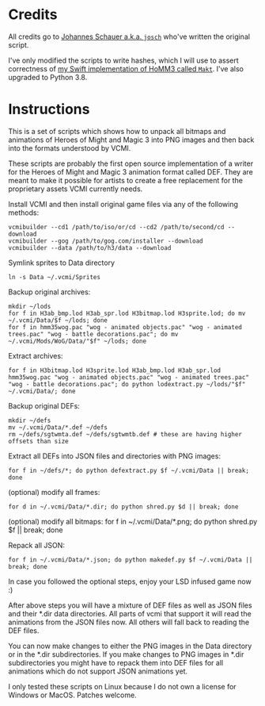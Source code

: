 # Credits
All credits go to [Johannes Schauer a.k.a. `josch`](https://github.com/josch) who've written the original script.

I've only modified the scripts to write hashes, which I will use to assert correctness of [my Swift implementation of HoMM3 called `Makt`](https://github.com/Sajjon/Makt). I've also upgraded to Python 3.8.

# Instructions

This is a set of scripts which shows how to unpack all bitmaps and animations
of Heroes of Might and Magic 3 into PNG images and then back into the formats
understood by VCMI.

These scripts are probably the first open source implementation of a writer for
the Heroes of Might and Magic 3 animation format called DEF. They are meant to
make it possible for artists to create a free replacement for the proprietary
assets VCMI currently needs.

Install VCMI and then install original game files via any of the following methods:

	vcmibuilder --cd1 /path/to/iso/or/cd --cd2 /path/to/second/cd --download
	vcmibuilder --gog /path/to/gog.com/installer --download
	vcmibuilder --data /path/to/h3/data --download

Symlink sprites to Data directory

	ln -s Data ~/.vcmi/Sprites

Backup original archives:

	mkdir ~/lods
	for f in H3ab_bmp.lod H3ab_spr.lod H3bitmap.lod H3sprite.lod; do mv ~/.vcmi/Data/$f ~/lods; done
	for f in hmm35wog.pac "wog - animated objects.pac" "wog - animated trees.pac" "wog - battle decorations.pac"; do mv ~/.vcmi/Mods/WoG/Data/"$f" ~/lods; done

Extract archives:

	for f in H3bitmap.lod H3sprite.lod H3ab_bmp.lod H3ab_spr.lod hmm35wog.pac "wog - animated objects.pac" "wog - animated trees.pac" "wog - battle decorations.pac"; do python lodextract.py ~/lods/"$f" ~/.vcmi/Data/; done

Backup original DEFs:

	mkdir ~/defs
	mv ~/.vcmi/Data/*.def ~/defs
	rm ~/defs/sgtwmta.def ~/defs/sgtwmtb.def # these are having higher offsets than size

Extract all DEFs into JSON files and directories with PNG images:

	for f in ~/defs/*; do python defextract.py $f ~/.vcmi/Data || break; done

(optional) modify all frames:

	for d in ~/.vcmi/Data/*.dir; do python shred.py $d || break; done

(optional) modify all bitmaps:
	for f in ~/.vcmi/Data/*.png; do python shred.py $f || break; done

Repack all JSON:

	for f in ~/.vcmi/Data/*.json; do python makedef.py $f ~/.vcmi/Data || break; done

In case you followed the optional steps, enjoy your LSD infused game now :)

After above steps you will have a mixture of DEF files as well as JSON
files and their *.dir data directories. All parts of vcmi that support it will
read the animations from the JSON files now. All others will fall back to
reading the DEF files.

You can now make changes to either the PNG images in the Data directory or in
the *.dir subdirectories. If you make changes to PNG images in *.dir
subdirectories you might have to repack them into DEF files for all animations
which do not support JSON animations yet.

I only tested these scripts on Linux because I do not own a license for Windows
or MacOS. Patches welcome.
